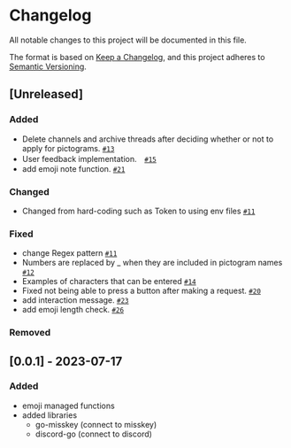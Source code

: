# Changelog

All notable changes to this project will be documented in this file.

The format is based on [Keep a Changelog](https://keepachangelog.com/en/1.0.0/),
and this project adheres to [Semantic Versioning](https://semver.org/spec/v2.0.0.html).

## [Unreleased]

### Added
- Delete channels and archive threads after deciding whether or not to apply for pictograms. [`#13`](https://github.com/niwaniwa/MisskeyEmojiBot/pull/13)
- User feedback implementation.　[`#15`](https://github.com/niwaniwa/MisskeyEmojiBot/pull/15)
- add emoji note function. [`#21`](https://github.com/niwaniwa/MisskeyEmojiBot/pull/21)


### Changed
- Changed from hard-coding such as Token to using env files [`#11`](https://github.com/niwaniwa/MisskeyEmojiBot/pull/11)

### Fixed
- change Regex pattern [`#11`](https://github.com/niwaniwa/MisskeyEmojiBot/pull/11)
- Numbers are replaced by _ when they are included in pictogram names [`#12`](https://github.com/niwaniwa/MisskeyEmojiBot/pull/12)
- Examples of characters that can be entered [`#14`](https://github.com/niwaniwa/MisskeyEmojiBot/pull/14)
- Fixed not being able to press a button after making a request. [`#20`](https://github.com/niwaniwa/MisskeyEmojiBot/pull/20)
- add interaction message. [`#23`](https://github.com/niwaniwa/MisskeyEmojiBot/pull/23)
- add emoji length check. [`#26`](https://github.com/niwaniwa/MisskeyEmojiBot/pull/26)

### Removed

## [0.0.1] - 2023-07-17
### Added
- emoji managed functions
- added libraries
  - go-misskey (connect to misskey)
  - discord-go (connect to discord)

